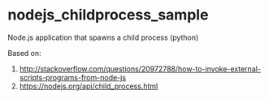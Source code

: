 # nodejs_childprocess_sample
Node.js application that spawns a child process (python)

Based on:

1. http://stackoverflow.com/questions/20972788/how-to-invoke-external-scripts-programs-from-node-js
2. https://nodejs.org/api/child_process.html
